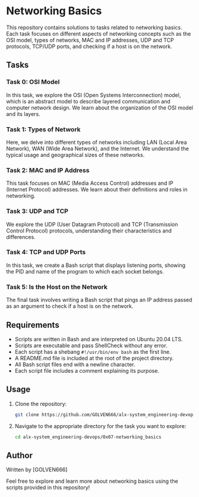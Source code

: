 # Networking Basics

This repository contains solutions to tasks related to networking basics. Each task focuses on different aspects of networking concepts such as the OSI model, types of networks, MAC and IP addresses, UDP and TCP protocols, TCP/UDP ports, and checking if a host is on the network.

## Tasks

### Task 0: OSI Model
In this task, we explore the OSI (Open Systems Interconnection) model, which is an abstract model to describe layered communication and computer network design. We learn about the organization of the OSI model and its layers.

### Task 1: Types of Network
Here, we delve into different types of networks including LAN (Local Area Network), WAN (Wide Area Network), and the Internet. We understand the typical usage and geographical sizes of these networks.

### Task 2: MAC and IP Address
This task focuses on MAC (Media Access Control) addresses and IP (Internet Protocol) addresses. We learn about their definitions and roles in networking.

### Task 3: UDP and TCP
We explore the UDP (User Datagram Protocol) and TCP (Transmission Control Protocol) protocols, understanding their characteristics and differences.

### Task 4: TCP and UDP Ports
In this task, we create a Bash script that displays listening ports, showing the PID and name of the program to which each socket belongs.

### Task 5: Is the Host on the Network
The final task involves writing a Bash script that pings an IP address passed as an argument to check if a host is on the network.

## Requirements
- Scripts are written in Bash and are interpreted on Ubuntu 20.04 LTS.
- Scripts are executable and pass ShellCheck without any error.
- Each script has a shebang `#!/usr/bin/env bash` as the first line.
- A README.md file is included at the root of the project directory.
- All Bash script files end with a newline character.
- Each script file includes a comment explaining its purpose.

## Usage
1. Clone the repository:

    ```bash
    git clone https://github.com/GOLVEN666/alx-system_engineering-devops.git
    ```

2. Navigate to the appropriate directory for the task you want to explore:

    ```bash
    cd alx-system_engineering-devops/0x07-networking_basics
    ```

## Author
Written by [GOLVEN666]

Feel free to explore and learn more about networking basics using the scripts provided in this repository!
